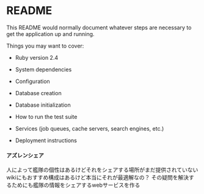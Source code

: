 # README

This README would normally document whatever steps are necessary to get the
application up and running.

Things you may want to cover:

* Ruby version
2.4

* System dependencies

* Configuration

* Database creation

* Database initialization

* How to run the test suite

* Services (job queues, cache servers, search engines, etc.)

* Deployment instructions

#### アズレンシェア
人によって艦隊の個性はあるけどそれをシェアする場所がまだ提供されていない
wikiにもおすすめ構成はあるけど本当にそれが最適解なの？
その疑問を解決するためにも艦隊の情報をシェアするwebサービスを作る

